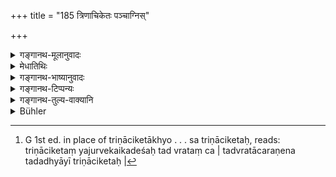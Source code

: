 +++
title = "185 त्रिणाचिकेतः पञ्चाग्निस्"

+++

<details><summary>गङ्गानथ-मूलानुवादः</summary>

One who has learnt the “Triṇāciketa,” one who knows the science of the five fires, one who has learnt the “Trisuparṇa,” one who knows the six-limbed science, one who is born of a woman married in the “Brahma (Brāhma)” form, one who sings the Jyeṣṭha-sāmas.—(185)
</details>

<details><summary>मेधातिथिः</summary>

**त्रिणाचिकेता**ख्यो वेदविभागो ऽध्वर्यूणाम्- "पीतोदका जग्धतृणाः" (च्ड़्। काटु १.३) इत्यादिः । तदध्ययनसंबन्धात् पुरुषो ऽत्र **त्रिणाचिकेत** उच्यते । अन्ये च त्रिणाचिकेतम् अधीयानानां व्रतम् आम्नातम् । तत् येन चरितं स **त्रिणाचिकेतः**[^३१५] । अत्रापि लक्षणयैव पुरुष उच्यते ।[^३१६]


[^३१५]:
     G 1st ed. in place of triṇāciketākhyo . . . sa triṇāciketaḥ, reads: triṇāciketaṃ yajurvekaikadeśaḥ tad vrataṃ ca | tadvratācaraṇena tadadhyāyī triṇāciketaḥ | 

- न चैवं मन्तव्यं तावन्मात्रेण पङ्क्तिपावनत्वम्, किं तर्हि सति श्रोत्रियत्वादिगुणयोगे ऽधिको ऽयं गुणो द्रष्टव्यः पङ्क्तिपावनहेतुतया । 

- पञ्चाग्निविद्या नाम छान्दोग्योपनिषदि (छु ५.३–१०) विद्याम्नायते, "स्तेनो हिरण्यस्य" इत्यादि (छु ५.१०.९) यस्याः फलम् । तदध्ययनसंबन्धात् पुरुषो ऽपि **पञ्चाग्निः** पूर्ववत् । 

- <u>अन्ये</u> तु पञ्चाग्नयो यस्य, त्रयस् त्रेताग्नयः सभ्यावसथ्यौ च द्वौ, **पञ्चाग्निः** । तत्र सभ्यो नाम यो महासाधनस्य शीतापनोदार्थम् एव बहुषु देशेषु व्यवह्रियते । 

- **त्रिसुपर्णो** नाम मन्त्रस् तैत्तिरीयके बाह्वृच्ये च- "ये ब्राह्मणास् त्रिसुपर्णं पठन्ति" इत्यादिः । षडङ्गो वेदस् तं वेत्तीति **षडङ्गवित्** । ब्राह्मधर्मेण आहूय दानेन या दत्ता तस्यानुसन्तानस् ततो जातः । **ज्येष्ठसामगश्** च । ज्येष्ठदोहानि आरण्यके सामानि, तानि गायति स एवम् उच्यते । अत्रापि सामगानेन तद्व्रताचरणेन वा पुरुष इत्य् उच्यते ॥ ३.१७५ ॥
</details>

<details><summary>गङ्गानथ-भाष्यानुवादः</summary>

‘*Triṇāciketa*’ is the name of a portion of the Yajurveda, beginning with the words ‘*pītodakā jagdhatṛṇā*; and the man is called ‘*triṇāciketa*’ by the circumstance of his having learnt that portion. Others, however, explain that there are certain observances prescribed for those who are learning the *Tṛṇāciketa* Mantras; and the person who has kept these observances is called ‘*Triṇāciketa*.’ Here also the term is applied to the man only figuratively.

It should not be thought that merely this (fact of having learnt a certain portion of the Veda) makes one a ‘Sanctifier of Company;’ what is meant is, that when the other qualifications of being learned in the Veda and the like are present, the circumstance here mentioned forms an additional qualification as indicating the character of being a ‘Sanctifier of Company.’

‘*Five fires*,’ ‘*Pañcāgnividyā*,’ is the name of a certain teaching occurring in the *Chāndogya Upaniṣad* (5.10.9), the reward whereof has been described in the words ‘*stenohiraṇyasya*, etc.’ The man is also so called by the circumstance of his having learnt the said teaching, as in the case of the previous word.

Others have explained the term ‘*Pañcāgni*’ as ‘one maintains the five fires,’—*i.e*., the three sacrificial fires, the social fire and the domestic fire. Of these, the ‘social fire’ is that which is lighted in many countries with large quantities of fuel, for the purpose of relieving cold.

‘*Trisuparṇa*’ is the name of a *mantra* occurring in the *Taittirīya Veda*, and also in the *Ṛgveda*, beginning with the words ‘*ye brāhmaṇās trisuparṇam paṭhanti*; etc.’

The ‘*six-limbed science*’ is the Veda; one who has learnt this.

One who is born of a woman who has been married in the “Brāhma” form,—*i.e*., who has been given to a bridegroom brought home by invitation.

‘*One who sings the Jyeṣṭha Sāmas*;’—The ‘*Jyeṣṭhadohas*’ are
*Sāman-mantras* found in the *Āraṇyaka*; one who sings these is called
‘*Jyeṣṭhasāmaga*.’ Here also the man is so called by reason of his singing the *Sāman* and keeping the observances in relation to it.—(185)
</details>

<details><summary>गङ्गानथ-टिप्पन्यः</summary>

This verse is quoted in *Madanapārijāta* (p. 557), which supplies the following explanations:—‘*Triṇāciketaḥ*’—‘one who studies that portion of the Yajurveda which is

called the *Triṇāciketas*, and who keeps the observances connected therewith’;—‘*Pañcāgniḥ*’—‘one who maintains the five Fires—(1)
*Gārhopatya*, (2) *Dakṣiṇāgni*, (3) *Āhavanīya*, (4) *Sabhya* and (5)
*Āvasatha*’;—‘*Trisuparṇa*’—is the name of a portion of the Yajurveda
(Medhātithi says it is a *mantra* found in the *Taittirīya* and the
*Ṛgveda*); and he who knows that text and its meaning is also called by
the same name;—‘*ṣaḍaṅgavit*’—‘one who knows the texts.and meanings of the six subsidiary sciences, *Śikṣā, Kalpa* and the rest’;—‘*Brāhmadeyānusantānaḥ*’—‘one who is born of a mother married in the Brāhma form’;—‘*Jyeṣṭhasāmagaḥ*’—‘one who is constantly singing Sāma hymns,’ or ‘he who keeps the observance known as *Jyeṣṭha-sāma*, and knows the Sāma texts known under that name’.

‘*Triṇāciketaḥ*’—see Āpastamba, 2.17.22.

‘*Pañcāgniḥ*’—‘Knowing the Pañcāgnividyā, taught in the Chāndogya Upaniṣad 4.10 *et. seq*.’ (Medhātithi and Nārāyaṇa);—‘who keeps the five Fires’ (‘others’ in Medhātithi, Govindarāja, Kullūka and Rāghavānanda).

‘*Trisuparṇa*’.—‘One who knows the text of Taittirīya Āraṇyaka 10.38-40’ (Medhātithi, Nārāyaṇa and Nandana);—‘one who knows Ṛgveda 10.114.3-5’
</details>

<details><summary>गङ्गानथ-तुल्य-वाक्यानि</summary>

**(verses 3.184-186)  
**

See Comparative notes for [Verse 3.184].
</details>

<details><summary>Bühler</summary>

185	A Trinakiketa, one who keeps five sacred fires, a Trisuparna, one who is versed in the six Angas, the son of a woman married according to the Brahma rite, one who sings the Gyeshthasaman,
</details>
